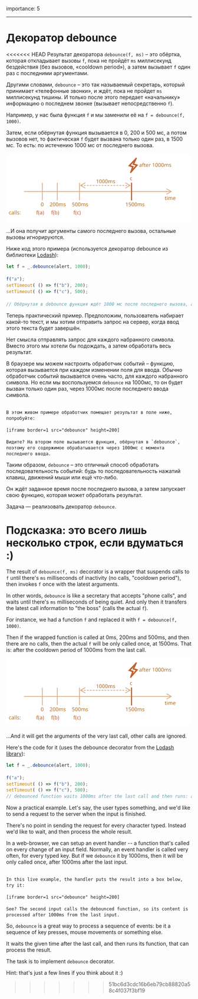 importance: 5

---

# Декоратор debounce

<<<<<<< HEAD
Результат декоратора `debounce(f, ms)` – это обёртка, которая откладывает вызовы `f`, пока не пройдёт `ms` миллисекунд бездействия (без вызовов, «cooldown period»), а затем вызывает `f` один раз с последними аргументами.

Другими словами, `debounce` – это так называемый секретарь, который принимает «телефонные звонки», и ждёт, пока не пройдет `ms` миллисекунд тишины. И только после этого передает «начальнику» информацию о последнем звонке (вызывает непосредственно `f`).

Например, у нас была функция `f` и мы заменили её на `f = debounce(f, 1000)`.

Затем, если обёрнутая функция вызывается в 0, 200 и 500 мс, а потом вызовов нет, то фактическая `f` будет вызвана только один раз, в 1500 мс. То есть: по истечению 1000 мс от последнего вызова.

![](debounce.svg)

...И она получит аргументы самого последнего вызова, остальные вызовы игнорируются.

Ниже код этого примера (используется декоратор debounce из библиотеки [Lodash](https://lodash.com/docs/4.17.15#debounce)):

```js no-beautify
let f = _.debounce(alert, 1000);

f("a");
setTimeout( () => f("b"), 200);
setTimeout( () => f("c"), 500);

// Обёрнутая в debounce функция ждёт 1000 мс после последнего вызова, а затем запускает: alert("c")
```

Теперь практический пример. Предположим, пользователь набирает какой-то текст, и мы хотим отправить запрос на сервер, когда ввод этого текста будет завершён.

Нет смысла отправлять запрос для каждого набранного символа. Вместо этого мы хотели бы подождать, а затем обработать весь результат.

В браузере мы можем настроить обработчик событий – функцию, которая вызывается при каждом изменении поля для ввода. Обычно обработчик событий вызывается очень часто, для каждого набранного символа. Но если мы воспользуемся `debounce` на 1000мс, то он будет вызван только один раз, через 1000мс после последнего ввода символа.

```online

В этом живом примере обработчик помещает результат в поле ниже, попробуйте:

[iframe border=1 src="debounce" height=200]

Видите? На втором поле вызывается функция, обёрнутая в `debounce`, поэтому его содержимое обрабатывается через 1000мс с момента последнего ввода.
```

Таким образом, `debounce` – это отличный способ обработать последовательность событий: будь то последовательность нажатий клавиш, движений мыши или ещё что-либо.

Он ждёт заданное время после последнего вызова, а затем запускает свою функцию, которая может обработать результат.

Задача — реализовать декоратор `debounce`.

Подсказка: это всего лишь несколько строк, если вдуматься :)
=======
The result of `debounce(f, ms)` decorator is a wrapper that suspends calls to `f` until there's `ms` milliseconds of inactivity (no calls, "cooldown period"), then invokes `f` once with the latest arguments.

In other words, `debounce` is like a secretary that accepts "phone calls", and waits until there's `ms` milliseconds of being quiet. And only then it transfers the latest call information to "the boss" (calls the actual `f`).

For instance, we had a function `f` and replaced it with `f = debounce(f, 1000)`.

Then if the wrapped function is called at 0ms, 200ms and 500ms, and then there are no calls, then the actual `f` will be only called once, at 1500ms. That is: after the cooldown period of 1000ms from the last call.

![](debounce.svg)

...And it will get the arguments of the very last call, other calls are ignored.

Here's the code for it (uses the debounce decorator from the [Lodash library](https://lodash.com/docs/4.17.15#debounce)):

```js
let f = _.debounce(alert, 1000);

f("a");
setTimeout( () => f("b"), 200);
setTimeout( () => f("c"), 500);
// debounced function waits 1000ms after the last call and then runs: alert("c")
```

Now a practical example. Let's say, the user types something, and we'd like to send a request to the server when the input is finished.

There's no point in sending the request for every character typed. Instead we'd like to wait, and then process the whole result.

In a web-browser, we can setup an event handler -- a function that's called on every change of an input field. Normally, an event handler is called very often, for every typed key. But if we `debounce` it by 1000ms, then it will be only called once, after 1000ms after the last input.

```online

In this live example, the handler puts the result into a box below, try it:

[iframe border=1 src="debounce" height=200]

See? The second input calls the debounced function, so its content is processed after 1000ms from the last input.
```

So, `debounce` is a great way to process a sequence of events: be it a sequence of key presses, mouse movements or something else.

It waits the given time after the last call, and then runs its function, that can process the result.

The task is to implement `debounce` decorator.

Hint: that's just a few lines if you think about it :)
>>>>>>> 51bc6d3cdc16b6eb79cb88820a58c4f037f3bf19
